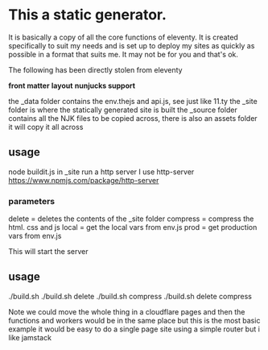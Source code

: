 # This a static generator.

It is basically a copy of all the core functions of eleventy. It is created specifically to suit my needs and is set up to deploy my sites as quickly as possible in a format that suits me. It may not be for you and that's ok.

The following has been directly stolen from eleventy

**front matter**
**layout**
**nunjucks support**

the \_data folder contains the env.thejs and api.js, see just like 11.ty
the \_site folder is where the statically generated site is built
the \_source folder contains all the NJK files to be copied across, there is also an assets folder it will copy it all across

## usage

node buildit.js
in \_site run a http server I use http-server https://www.npmjs.com/package/http-server

### parameters

delete = deletes the contents of the \_site folder
compress = compress the html. css and js
local = get the local vars from env.js
prod = get production vars from env.js

This will start the server

## usage

./build.sh
./build.sh delete
./build.sh compress
./build.sh delete compress

Note we could move the whole thing in a cloudflare pages and then the functions and workers would be in the same place but this is the most basic example
it would be easy to do a single page site using a simple router but i like jamstack
